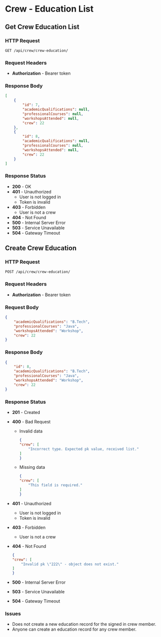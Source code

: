 # Crew - Education List

## Get Crew Education List

### HTTP Request

```http
GET /api/crew/crew-education/
```

### Request Headers

- **Authorization** - Bearer token

### Response Body

```json
[
    {
        "id": 7,
        "academicQualifications": null,
        "professionalCourses": null,
        "workshopsAttended": null,
        "crew": 22
    },
    {
        "id": 8,
        "academicQualifications": null,
        "professionalCourses": null,
        "workshopsAttended": null,
        "crew": 22
    }
]
```

### Response Status

- **200** - OK
- **401** - Unauthorized
  - User is not logged in
  - Token is invalid
- **403** - Forbidden
  - User is not a crew
- **404** - Not Found
- **500** - Internal Server Error
- **503** - Service Unavailable
- **504** - Gateway Timeout

## Create Crew Education

### HTTP Request

```http
POST /api/crew/crew-education/
```

### Request Headers

- **Authorization** - Bearer token

### Request Body

```json
{
    "academicQualifications": "B.Tech",
    "professionalCourses": "Java",
    "workshopsAttended": "Workshop",
    "crew": 22
}
```

### Response Body

```json
{
    "id": 8,
    "academicQualifications": "B.Tech",
    "professionalCourses": "Java",
    "workshopsAttended": "Workshop",
    "crew": 22
}
```

### Response Status

- **201** - Created
- **400** - Bad Request
  - Invalid data

    ```json
    {
    "crew": [
        "Incorrect type. Expected pk value, received list."
    ]
    }
    ```

  - Missing data

    ```json
    {
    "crew": [
        "This field is required."
    ]
    }
    ```

- **401** - Unauthorized
  - User is not logged in
  - Token is invalid
- **403** - Forbidden
  - User is not a crew
- **404** - Not Found

    ```json
    {
    "crew": [
        "Invalid pk \"222\" - object does not exist."
    ]
    }
    ```

- **500** - Internal Server Error
- **503** - Service Unavailable
- **504** - Gateway Timeout

### Issues

- Does not create a new education record for the signed in crew member.
- Anyone can create an education record for any crew member.
